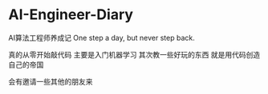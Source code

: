 # AI-Engineer-Diary
AI算法工程师养成记
One step a day, but never step back.



真的从零开始敲代码
主要是入门机器学习
其次教一些好玩的东西
就是用代码创造自己的帝国

会有邀请一些其他的朋友来
